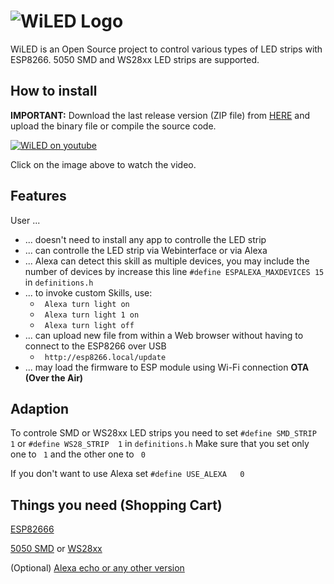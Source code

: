 # ![WiLED Logo](https://raw.githubusercontent.com/reger-men/WiLED/master/web_src/logo.PNG) 
WiLED is an Open Source project to control various types of LED strips with ESP8266. 5050 SMD and WS28xx LED strips are supported.

## How to install ##
**IMPORTANT:** Download the last release version (ZIP file) from [HERE](https://github.com/reger-men/WiLED/releases) and upload the binary file or compile the source code.

[![WiLED on youtube](https://raw.githubusercontent.com/reger-men/WiLED/master/web_src/view.PNG)](https://www.youtube.com/watch?v=cLCZFH-E9To)

Click on the image above to watch the video.

## Features ##
User ...
* ... doesn't need to install any app to controlle the LED strip
* ... can controlle the LED strip via Webinterface or via Alexa
* ... Alexa can detect this skill as multiple devices, you may include the number of devices by increase this line ```#define ESPALEXA_MAXDEVICES 15``` in ```definitions.h```
* ... to invoke custom Skills, use:
  * ``` Alexa turn light on```
  * ``` Alexa turn light 1 on```
  * ``` Alexa turn light off```
* ... can upload new file from within a Web browser without having to connect to the ESP8266 over USB
  *  ``` http://esp8266.local/update``` 
* ... may load the firmware to ESP module using Wi-Fi connection **OTA (Over the Air)**
  
  
## Adaption ##
To controle SMD or WS28xx LED strips you need to set ``` #define SMD_STRIP   1 ``` or ``` #define WS28_STRIP  1 ``` in ```definitions.h```
Make sure that you set only one to ``` 1``` and the other one to ``` 0``` 

If you don't want to use Alexa set ``` #define USE_ALEXA   0 ```

## Things you need (Shopping Cart) ## 
[ESP82666](https://www.amazon.com/AZDelivery-Nodemcu-Module-ESP8266-Development/dp/B07F8759RC/ref=sr_1_2?keywords=esp8266&qid=1549978307&s=gateway&sr=8-2)

[5050 SMD](https://www.amazon.com/SUPERNIGHT-Changing-Non-waterproof-Flexible-Decoration/dp/B00E0EVHYA/ref=sr_1_3_sspa?keywords=rgb+led+strip&qid=1549978486&s=gateway&sr=8-3-spons&psc=1&smid=AXEJGN8WLZD9M) or [WS28xx](https://www.amazon.com/BTF-LIGHTING-Flexible-Individually-Addressable-Non-waterproof/dp/B01CDTEJBG/ref=sr_1_1_sspa?keywords=ws2812b&qid=1549978517&s=gateway&sr=8-1-spons&psc=1)

(Optional) [Alexa echo or any other version](https://www.amazon.de/dp/B01DFKBG5E/ref=asc_df_B01DFKBG5E58466726/?tag=googshopde-21&creative=22398&creativeASIN=B01DFKBG5E&linkCode=df0&hvadid=204288091658&hvpos=1o3&hvnetw=g&hvrand=8361400114568144756&hvpone=&hvptwo=&hvqmt=&hvdev=c&hvdvcmdl=&hvlocint=&hvlocphy=9044401&hvtargid=pla-329799024896&th=1&psc=1)
